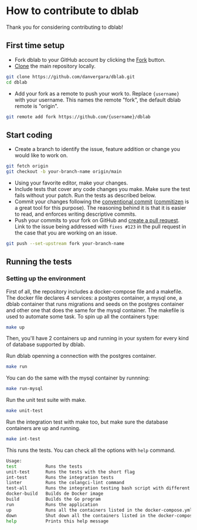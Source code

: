 # How to contribute to dblab

Thank you for considering contributing to dblab!

## First time setup

- Fork dblab to your GitHub account by clicking the [Fork](https://github.com/danvergara/dblab/fork) button.
- [Clone](https://docs.github.com/en/github/getting-started-with-github/fork-a-repo#step-2-create-a-local-clone-of-your-fork) the main repository locally.

```bash
git clone https://github.com/danvergara/dblab.git
cd dblab
```

- Add your fork as a remote to push your work to. Replace ``{username}`` with your username. This names the remote "fork", the  default dblab remote is "origin".

```bash
git remote add fork https://github.com/{username}/dblab
```

## Start coding

- Create a branch to identify the issue, feature addition or change you would like to work on.

```bash
git fetch origin
git checkout -b your-branch-name origin/main
```

- Using your favorite editor, make your changes.
- Include tests that cover any code changes you make. Make sure the
  test fails without your patch. Run the tests as described below.
- Commit your changes following the [conventional commit](https://www.conventionalcommits.org/en/v1.0.0/) ([commitizen](https://github.com/commitizen-tools/commitizen) is a great tool for this purpose). The reasoning behind it is that it is easier to read, and enforces writing descriptive commits.
- Push your commits to your fork on GitHub and
  [create a pull request](https://docs.github.com/en/github/collaborating-with-issues-and-pull-requests/creating-a-pull-request). Link to the issue being addressed with
  ``fixes #123`` in the pull request in the case that you are working on an issue.

```bash
git push --set-upstream fork your-branch-name
```

## Running the tests

### Setting up the environment

First of all, the repository includes a docker-compose file and a makefile. The docker file declares 4 services: a postgres container, a mysql one, a dblab container that runs migrations and seeds on the postgres container and other one that does the same for the mysql container. The makefile is used to automate some task. To spin up all the containers type:

```bash
make up
```

Then, you'll have 2 containers up and running in your system for every kind of database supported by dblab.

Run dblab openning a connection with the postgres container.

```bash
make run
```

You can do the same with the mysql container by runnning:

```bash
make run-mysql
```

Run the unit test suite with make.

```bash
make unit-test
```

Run the integration test with make too, but make sure the database containers are up and running.

```bash
make int-test
```

This runs the tests. You can check all the options with `help` command.

```bash
Usage:
test           Runs the tests
unit-test      Runs the tests with the short flag
int-test       Runs the integration tests
linter         Runs the colangci-lint command
test-all       Runs the integration testing bash script with different database docker image versions
docker-build   Builds de Docker image
build          Builds the Go program
run            Runs the application
up             Runs all the containers listed in the docker-compose.yml file
down           Shut down all the containers listed in the docker-compose.yml file
help           Prints this help message
```
